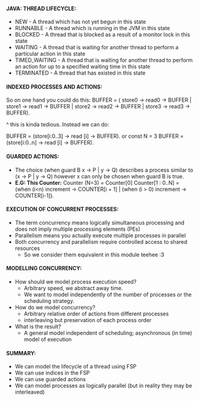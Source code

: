 #### JAVA: THREAD LIFECYCLE:
- NEW - A thread which has not yet begun in this state
- RUNNABLE - A thread which is running in the JVM in this state
- BLOCKED - A thread that is blocked as a result of a monitor lock in this state
- WAITING - A thread that is waiting for another thread to perform a particular action in this state
- TIMED_WAITING - A thread that is waiting for another thread to perform an action for up to a specified waiting time in this state
- TERMINATED - A thread that has existed in this state

#### INDEXED PROCESSES AND ACTIONS:
So on one hand you could do this:
BUFFER = ( store0 -> read0 -> BUFFER
| store1 -> read1 -> BUFFER
| store2 -> read2 -> BUFFER
| store3 -> read3 -> BUFFER).

^ this is kinda tedious. Instead we can do:

BUFFER = (store[i:0..3] -> read [i] -> BUFFER).
or
const N = 3
BUFFER = (store[i:0..n] -> read [i] -> BUFFER).

#### GUARDED ACTIONS:
- The choice (when guard B x -> P | y -> Q) describes a process similar to (x -> P | y -> Q) however x can only be chosen when guard B is true.
- **E.G: This Counter:**
	Counter (N=3) = Counter[0]
	Counter[1 : 0..N] = (when (i<n) increment -> COUNTER[i + 1] 
	| (when (i > 0) increment -> COUNTER[i-1]).

#### EXECUTION OF CONCURRENT PROCESSES:
- The term concurrency means logically simultaneous processing and does not imply multiple processing elements (PEs)
- Parallelism means you actually execute multiple processes in parallel
- Both concurrency and parallelism require controlled access to shared resources
	- So we consider them equivalent in this module teehee :3 

#### MODELLING CONCURRENCY:
- How should we model process execution speed?
	- Arbitrary speed, we abstract away time.
	- We want to model independently of the number of processes or the scheduling strategy.
- How do we model concurrency?
	- Arbitrary relative order of actions from different processes
	- interleaving but preservation of each process order
- What is the result?
	- A general model independent of scheduling; asynchronous (in time) model of execution

#### SUMMARY:
- We can model the lifecycle of a thread using FSP
- We can use indices in the FSP
- We can use guarded actions 
- We can model processes as logically parallel (but in reality they may be interleaved)